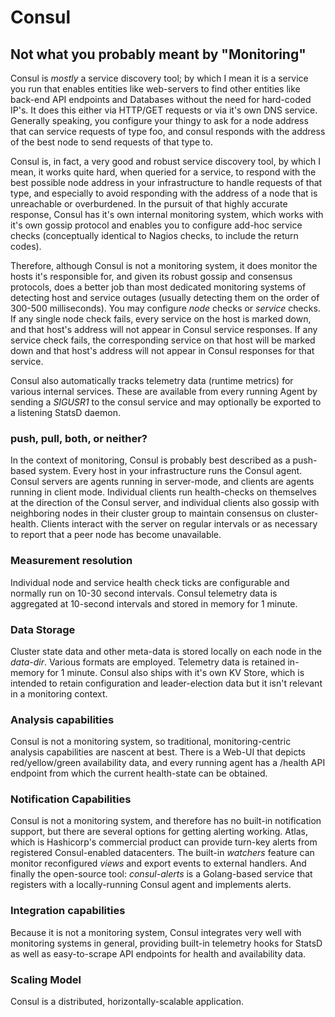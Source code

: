 # Consul

## Not what you probably meant by "Monitoring"

Consul is *mostly* a service discovery tool; by which I mean it is a service
you run that enables entities like web-servers to find other entities like
back-end API endpoints and Databases without the need for hard-coded IP's.  It
does this either via HTTP/GET requests or via it's own DNS service. Generally
speaking, you configure your thingy to ask for a node address that can service
requests of type foo, and consul responds with the address of the best node to
send requests of that type to.

Consul is, in fact, a very good and robust service discovery tool, by which I
mean, it works quite hard, when queried for a service, to respond with the best
possible node address in your infrastructure to handle requests of that type,
and especially to avoid responding with the address of a node that is
unreachable or overburdened.  In the pursuit of that highly accurate response,
Consul has it's own internal monitoring system, which works with it's own
gossip protocol and enables you to configure add-hoc service checks
(conceptually identical to Nagios checks, to include the return codes).

Therefore, although Consul is not a monitoring system, it does monitor the
hosts it's responsible for, and given its robust gossip and consensus
protocols, does a better job than most dedicated monitoring systems of
detecting host and service outages (usually detecting them on the order of
300-500 milliseconds). You may configure *node* checks or *service* checks. If
any single node check fails, every service on the host is marked down, and that
host's address will not appear in Consul service responses. If any service
check fails, the corresponding service on that host will be marked down and
that host's address will not appear in Consul responses for that service.

Consul also automatically tracks telemetry data (runtime metrics) for various
internal services. These are available from every running Agent by sending a
*SIGUSR1* to the consul service and may optionally be exported to a listening
StatsD daemon.

### push, pull, both, or neither?
In the context of monitoring, Consul is probably best described as a push-based
system. Every host in your infrastructure runs the Consul agent. Consul servers
are agents running in server-mode, and clients are agents running in client
mode. Individual clients run health-checks on themselves at the direction of
the Consul server, and individual clients also gossip with neighboring nodes in
their cluster group to maintain consensus on cluster-health. Clients interact
with the server on regular intervals or as necessary to report that a peer node
has become unavailable. 

### Measurement resolution 
Individual node and service health check ticks are configurable and normally run
on 10-30 second intervals. Consul telemetry data is aggregated at 10-second
intervals and stored in memory for 1 minute.

### Data Storage 
Cluster state data and other meta-data is stored locally on each node in the
*data-dir*. Various formats are employed. Telemetry data is retained in-memory
for 1 minute. Consul also ships with it's own KV Store, which is intended to
retain configuration and leader-election data but it isn't relevant in a
monitoring context.

### Analysis capabilities
Consul is not a monitoring system, so traditional, monitoring-centric analysis
capabilities are nascent at best. There is a Web-UI that depicts
red/yellow/green availability data, and every running agent has a /health API
endpoint from which the current health-state can be obtained. 

### Notification Capabilities
Consul is not a monitoring system, and therefore has no built-in notification
support, but there are several options for getting alerting working. Atlas,
which is Hashicorp's commercial product can provide turn-key alerts from
registered Consul-enabled datacenters. The built-in *watchers* feature can
monitor reconfigured *views* and export events to external handlers. And
finally the open-source tool: *consul-alerts* is a Golang-based service that
registers with a locally-running Consul agent and implements alerts. 

### Integration capabilities
Because it is not a monitoring system, Consul integrates very well with
monitoring systems in general, providing built-in telemetry hooks for StatsD as
well as easy-to-scrape API endpoints for health and availability data. 

### Scaling Model
Consul is a distributed, horizontally-scalable application.
